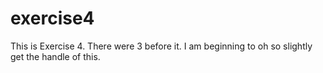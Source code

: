 # exercise4
This is Exercise 4. There were 3 before it. I am beginning to oh so slightly get the handle of this. 
